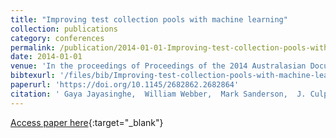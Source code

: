 ```yaml
---
title: "Improving test collection pools with machine learning"
collection: publications
category: conferences
permalink: /publication/2014-01-01-Improving-test-collection-pools-with-machine-learning
date: 2014-01-01
venue: 'In the proceedings of Proceedings of the 2014 Australasian Document Computing Symposium, ADCS 2014, Melbourne, VIC, Australia, November 27-28, 2014'
bibtexurl: '/files/bib/Improving-test-collection-pools-with-machine-learning.bib'
paperurl: 'https://doi.org/10.1145/2682862.2682864'
citation: ' Gaya Jayasinghe,  William Webber,  Mark Sanderson,  J. Culpepper, &quot;Improving test collection pools with machine learning.&quot; In the proceedings of Proceedings of the 2014 Australasian Document Computing Symposium, ADCS 2014, Melbourne, VIC, Australia, November 27-28, 2014, 2014.'
---
```

[Access paper here](https://doi.org/10.1145/2682862.2682864){:target="_blank"}
